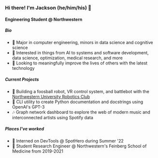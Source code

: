 ### Hi there! I'm Jackson (he/him/his) 👋
#### Engineering Student @ Northwestern

##### Bio
- 📓 Major in computer engineering, minors in data science and cognitive science
- 🌱 Interested in things from AI to systems and software development, data science, optimization, medical research, and more
- 💭 Looking to meaningfully improve the lives of others with the latest technology

##### Current Projects
 - 🤖 Building a foosball robot, VR control system, and battlebot with the [Northwestern University Robotics Club](http://nuroboticsclub.com)
 - 💬 CLI utility to create Python documentation and docstrings using OpenAI's GPT-3
 - 🎶 Graph network dashboard to explore the web of modern music and interconnected artists using Spotify data
 
##### Places I've worked
 - 🔧 Interned on DevTools @ SpotHero during Summer '22
 - 🦾 Student Research Engineer @ Northwestern's Feinberg School of Medicine from 2019-2021

<!--
**readjfb/readjfb** is a ✨ _special_ ✨ repository because its `README.md` (this file) appears on your GitHub profile.

Here are some ideas to get you started:

- 🔭 I’m currently working on ...
- 🌱 I’m currently learning ...
- 👯 I’m looking to collaborate on ...
- 🤔 I’m looking for help with ...
- 💬 Ask me about ...
- 📫 How to reach me: ...
- 😄 Pronouns: ...
- ⚡ Fun fact: ...
-->

